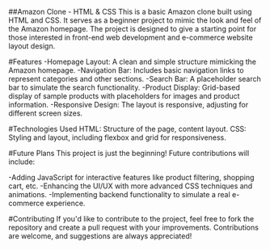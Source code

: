 ##Amazon Clone - HTML & CSS
This is a basic Amazon clone built using HTML and CSS. It serves as a beginner project to mimic the look and feel of the Amazon homepage. The project is designed to give a starting point for those interested in front-end web development and e-commerce website layout design.

#Features
-Homepage Layout: A clean and simple structure mimicking the Amazon homepage.
-Navigation Bar: Includes basic navigation links to represent categories and other sections.
-Search Bar: A placeholder search bar to simulate the search functionality.
-Product Display: Grid-based display of sample products with placeholders for images and product information.
-Responsive Design: The layout is responsive, adjusting for different screen sizes.

#Technologies Used
HTML: Structure of the page, content layout.
CSS: Styling and layout, including flexbox and grid for responsiveness.

#Future Plans
This project is just the beginning! Future contributions will include:

-Adding JavaScript for interactive features like product filtering, shopping cart, etc.
-Enhancing the UI/UX with more advanced CSS techniques and animations.
-Implementing backend functionality to simulate a real e-commerce experience.

#Contributing
If you'd like to contribute to the project, feel free to fork the repository and create a pull request with your improvements. Contributions are welcome, and suggestions are always appreciated!







